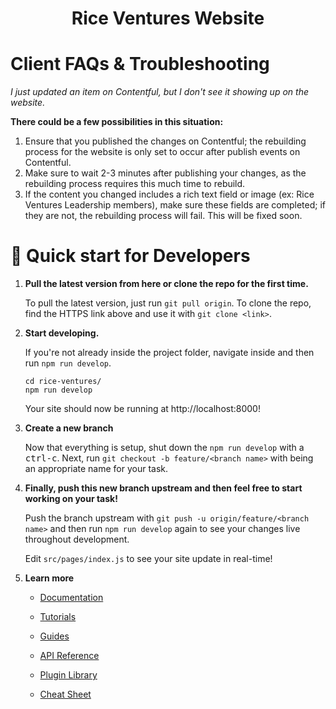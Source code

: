 <h1 align="center">
  Rice Ventures Website
</h1>

# Client FAQs & Troubleshooting
*I just updated an item on Contentful, but I don't see it showing up on the website.* 

**There could be a few possibilities in this situation:**
1. Ensure that you published the changes on Contentful; the rebuilding process for the website is only set to occur after publish events on Contentful.
2. Make sure to wait 2-3 minutes after publishing your changes, as the rebuilding process requires this much time to rebuild.
3. If the content you changed includes a rich text field or image (ex: Rice Ventures Leadership members), make sure these fields are completed; if they are not, the rebuilding process will fail. This will be fixed soon.


# 🚀 Quick start for Developers

1.  **Pull the latest version from here or clone the repo for the first time.**

    To pull the latest version, just run `git pull origin`. To clone the repo, find the HTTPS link above and use it with `git clone <link>`.

2.  **Start developing.**

    If you're not already inside the project folder, navigate inside and then run `npm run develop`.

    ```shell
    cd rice-ventures/
    npm run develop
    ```
    
    Your site should now be running at http://localhost:8000! 
    
3.  **Create a new branch**

    Now that everything is setup, shut down the `npm run develop` with a <kbd>ctrl-c</kbd>. Next, run `git checkout -b feature/<branch name>` with <branch name> being an appropriate name for your task.

3.  **Finally, push this new branch upstream and then feel free to start working on your task!**

    Push the branch upstream with `git push -u origin/feature/<branch name>` and then run `npm run develop` again to see your changes live throughout development.
    
    Edit `src/pages/index.js` to see your site update in real-time!

4.  **Learn more**

    - [Documentation](https://www.gatsbyjs.com/docs/?utm_source=starter&utm_medium=readme&utm_campaign=minimal-starter)

    - [Tutorials](https://www.gatsbyjs.com/tutorial/?utm_source=starter&utm_medium=readme&utm_campaign=minimal-starter)

    - [Guides](https://www.gatsbyjs.com/tutorial/?utm_source=starter&utm_medium=readme&utm_campaign=minimal-starter)

    - [API Reference](https://www.gatsbyjs.com/docs/api-reference/?utm_source=starter&utm_medium=readme&utm_campaign=minimal-starter)

    - [Plugin Library](https://www.gatsbyjs.com/plugins?utm_source=starter&utm_medium=readme&utm_campaign=minimal-starter)

    - [Cheat Sheet](https://www.gatsbyjs.com/docs/cheat-sheet/?utm_source=starter&utm_medium=readme&utm_campaign=minimal-starter)
